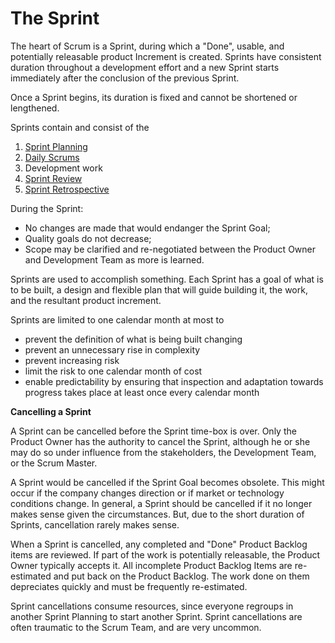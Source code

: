 # The Sprint

The heart of Scrum is a Sprint, during which a "Done", usable, and potentially releasable product Increment is created. Sprints have consistent duration throughout a development effort and a new Sprint starts immediately after the conclusion of the previous Sprint.

Once a Sprint begins, its duration is fixed and cannot be shortened or lengthened.

Sprints contain and consist of the

1. [Sprint Planning](sprint-planning.md)
2. [Daily Scrums](daily-scrum.md)
3. Development work
4. [Sprint Review](sprint-review.md)
5. [Sprint Retrospective](sprint-retrospective.md)

During the Sprint:

* No changes are made that would endanger the Sprint Goal;
* Quality goals do not decrease;
* Scope may be clarified and re-negotiated between the Product Owner and Development Team as more is learned.

Sprints are used to accomplish something. Each Sprint has a goal of what is to be built, a design and flexible plan that will guide building it, the work, and the resultant product increment.

Sprints are limited to one calendar month at most to

* prevent the definition of what is being built changing
* prevent an unnecessary rise in complexity
* prevent increasing risk
* limit the risk to one calendar month of cost
* enable predictability by ensuring that inspection and adaptation towards progress takes place at least once every calendar month

**Cancelling a Sprint**

A Sprint can be cancelled before the Sprint time-box is over. Only the Product Owner has the authority to cancel the Sprint, although he or she may do so under influence from the stakeholders, the Development Team, or the Scrum Master.

A Sprint would be cancelled if the Sprint Goal becomes obsolete. This might occur if the company changes direction or if market or technology conditions change. In general, a Sprint should be cancelled if it no longer makes sense given the circumstances. But, due to the short duration of Sprints, cancellation rarely makes sense.

When a Sprint is cancelled, any completed and "Done" Product Backlog items are reviewed. If part of the work is potentially releasable, the Product Owner typically accepts it. All incomplete Product Backlog Items are re-estimated and put back on the Product Backlog. The work done on them depreciates quickly and must be frequently re-estimated.

Sprint cancellations consume resources, since everyone regroups in another Sprint Planning to start another Sprint. Sprint cancellations are often traumatic to the Scrum Team, and are very uncommon.

